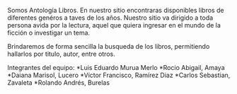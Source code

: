 Somos Antología Libros.
En nuestro sitio encontraras disponibles libros de diferentes genéros a taves de los años.
Nuestro sitio va dirigido a toda persona avida por la lectura, aquel que quiera ingresar en el mundo de la ficción o investigar un tema.

Brindaremos de forma sencilla la busqueda de los libros, permitiendo hallarlos por titulo, autor, entre otros.

Integrantes del equipo:
*Luis Eduardo Murua Merlo 
*Rocio Abigail, Amaya
*Daiana Marisol, Lucero
*Víctor Francisco, Ramírez Diaz
*Carlos Sebastian, Zavaleta
*Rolando Andrés, Burelas 

